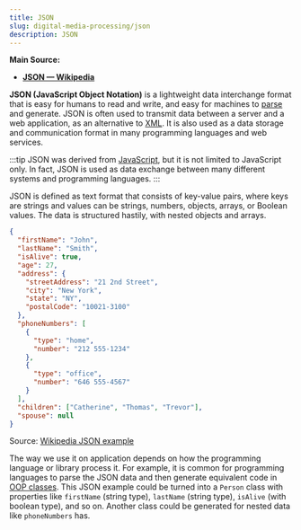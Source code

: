 ```yaml
---
title: JSON
slug: digital-media-processing/json
description: JSON
---
```


**Main Source:**

- **[JSON — Wikipedia](https://en.wikipedia.org/wiki/JSON)**

**JSON (JavaScript Object Notation)** is a lightweight data interchange format that is easy for humans to read and write, and easy for machines to [parse](/cs-notes/compilers-and-programming-languages/parsing) and generate. JSON is often used to transmit data between a server and a web application, as an alternative to [XML](/cs-notes/digital-media-processing/xml). It is also used as a data storage and communication format in many programming languages and web services.

:::tip
JSON was derived from [JavaScript](/cs-notes/internet-and-web/javascript), but it is not limited to JavaScript only. In fact, JSON is used as data exchange between many different systems and programming languages.
:::

JSON is defined as text format that consists of key-value pairs, where keys are strings and values can be strings, numbers, objects, arrays, or Boolean values. The data is structured hastily, with nested objects and arrays.

```json
{
  "firstName": "John",
  "lastName": "Smith",
  "isAlive": true,
  "age": 27,
  "address": {
    "streetAddress": "21 2nd Street",
    "city": "New York",
    "state": "NY",
    "postalCode": "10021-3100"
  },
  "phoneNumbers": [
    {
      "type": "home",
      "number": "212 555-1234"
    },
    {
      "type": "office",
      "number": "646 555-4567"
    }
  ],
  "children": ["Catherine", "Thomas", "Trevor"],
  "spouse": null
}
```

Source: [Wikipedia JSON example](https://en.wikipedia.org/wiki/JSON#Syntax)

The way we use it on application depends on how the programming language or library process it. For example, it is common for programming languages to parse the JSON data and then generate equivalent code in [OOP classes](/cs-notes/computer-and-programming-fundamentals/object-oriented-programming). This JSON example could be turned into a `Person` class with properties like `firstName` (string type), `lastName` (string type), `isAlive` (with boolean type), and so on. Another class could be generated for nested data like `phoneNumbers` has. 
